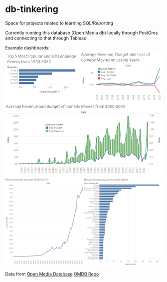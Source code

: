 # db-tinkering
Space for projects related to learning SQL/Reporting

Currently running this database (Open Media db) locally through PostGres and connecting to that through Tableau

Example dashboards:
![](https://github.com/nlaratta/db-tinkering/blob/main/First%20Dashboard.png?raw=true)
![](https://github.com/nlaratta/db-tinkering/blob/main/MovieCounts.png?raw=true)


Data from [Open Media Database](https://www.omdb.org/content/About)
[OMDB Repo](https://github.com/df7cb/omdb-postgresql)
